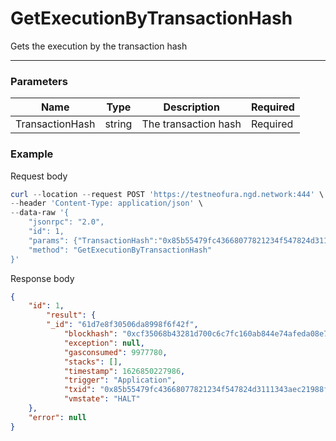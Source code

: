 # GetExecutionByTransactionHash
Gets the execution by the transaction hash
<hr>

### Parameters

|    Name    | Type | Description | Required |
| ---------- | --- |    ------    | ----|
| TransactionHash     | string| The transaction hash | Required |


### Example

Request body

```powershell
curl --location --request POST 'https://testneofura.ngd.network:444' \
--header 'Content-Type: application/json' \
--data-raw '{
    "jsonrpc": "2.0",
    "id": 1,
    "params": {"TransactionHash":"0x85b55479fc43668077821234f547824d3111343aec21988f8c0aa1ff9b2ee287"},
    "method": "GetExecutionByTransactionHash"
}'
```

Response body

```json
{
    "id": 1,
        "result": {
        "_id": "61d7e8f30506da8998f6f42f",
            "blockhash": "0xcf35068b43281d700c6c7fc160ab844e74afeda08e793d061bbd1bc1a1203bd4",
            "exception": null,
            "gasconsumed": 9977780,
            "stacks": [],
            "timestamp": 1626850227986,
            "trigger": "Application",
            "txid": "0x85b55479fc43668077821234f547824d3111343aec21988f8c0aa1ff9b2ee287",
            "vmstate": "HALT"
    },
    "error": null
}
```
